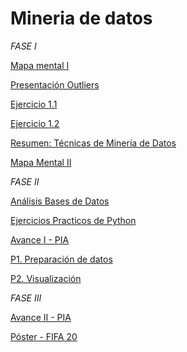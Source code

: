 # Mineria de datos

_*FASE I*_


[Mapa mental I ](https://github.com/wendybazua/mineriadedatos/blob/master/MapaMental_1_%7B1887913%7D.pdf)


[Presentación Outliers](https://github.com/wendybazua/mineriadedatos/blob/master/Presentación_Outliers_Equipo%20%233.pdf)


[Ejercicio 1.1](https://github.com/Dany-Coss/Mineria_Datos_fcfm/blob/master/Ejercicio1.1_RegresionLineal%20-%20Jupyter%20Notebook.pdf)


[Ejercicio 1.2](https://github.com/Dany-Coss/Mineria_Datos_fcfm/blob/master/Ejercicio_1.2_Asociación%20-%20Jupyter%20Notebook.pdf)

[Resumen: Técnicas de Minería de Datos](https://github.com/wendybazua/mineriadedatos/blob/master/Resumen__Outliers_1887913.pdf)

[Mapa Mental II](https://github.com/wendybazua/mineriadedatos/blob/master/Mapa%20Mental%20_2_1887913.pdf)

_*FASE II*_

[Análisis Bases de Datos](https://github.com/wendybazua/mineriadedatos/blob/master/AnálisisBD_1887913.pdf)

[Ejercicios Practicos de Python](https://github.com/wendybazua/mineriadedatos/blob/master/Ejercicios_1887913.ipynb)

[Avance I - PIA](https://github.com/wendybazua/mineriadedatos/blob/master/Avance1-PIA_E13_G03%20.pdf)

[P1. Preparación de datos](https://github.com/JuanAlfredoCantuZavala/Mineria_de_Datos/blob/master/P1%20-%20Manipulación%20de%20datos.ipynb)

[P2. Visualización](https://github.com/JuanAlfredoCantuZavala/Mineria_de_Datos/blob/master/P2%20-%20Visualizaci%C3%B3n%20de%20datos%20f.ipynb)

_*FASE III*_

[Avance II - PIA](https://github.com/wendybazua/mineriadedatos/blob/master/AvancePIA_II_Grupo003_E13.ipynb)


[Póster - FIFA 20](https://github.com/wendybazua/mineriadedatos/blob/master/Poster%20-%20Miner%C3%ADa%20de%20datos.pdf)
